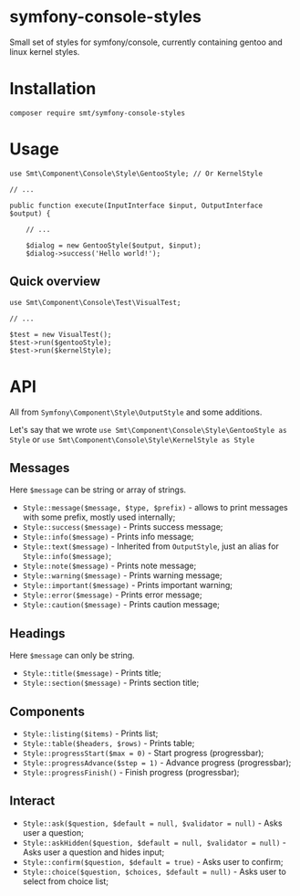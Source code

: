 symfony-console-styles
======================

Small set of styles for symfony/console, currently containing gentoo and linux kernel styles.

Installation
============

    composer require smt/symfony-console-styles
    
Usage
=====

    use Smt\Component\Console\Style\GentooStyle; // Or KernelStyle

    // ...
    
    public function execute(InputInterface $input, OutputInterface $output) {

        // ...

        $dialog = new GentooStyle($output, $input);
        $dialog->success('Hello world!');
        

Quick overview
--------------

    use Smt\Component\Console\Test\VisualTest;
    
    // ...
    
    $test = new VisualTest();
    $test->run($gentooStyle);
    $test->run($kernelStyle);
    
API
===

All from `Symfony\Component\Style\OutputStyle` and some additions.

Let's say that we wrote `use Smt\Component\Console\Style\GentooStyle as Style` or `use Smt\Component\Console\Style\KernelStyle as Style`

Messages
--------

Here `$message` can be string or array of strings.

 * `Style::message($message, $type, $prefix)` - allows to print messages with some prefix, mostly used internally;
 * `Style::success($message)` - Prints success message;
 * `Style::info($message)` - Prints info message;
 * `Style::text($message)` - Inherited from `OutputStyle`, just an alias for `Style::info($message)`;
 * `Style::note($message)` - Prints note message;
 * `Style::warning($message)` - Prints warning message;
 * `Style::important($message)` - Prints important warning;
 * `Style::error($message)` - Prints error message;
 * `Style::caution($message)` - Prints caution message;
 
Headings
--------

Here `$message` can only be string.

 * `Style::title($message)` - Prints title;
 * `Style::section($message)` - Prints section title;

Components
----------

 * `Style::listing($items)` - Prints list;
 * `Style::table($headers, $rows)` - Prints table;
 * `Style::progressStart($max = 0)` - Start progress (progressbar);
 * `Style::progressAdvance($step = 1)` - Advance progress (progressbar);
 * `Style::progressFinish()` - Finish progress (progressbar);
 
Interact
--------

 * `Style::ask($question, $default = null, $validator = null)` - Asks user a question;
 * `Style::askHidden($question, $default = null, $validator = null)` - Asks user a question and hides input;
 * `Style::confirm($question, $default = true)` - Asks user to confirm;
 * `Style::choice($question, $choices, $default = null)` - Asks user to select from choice list;
